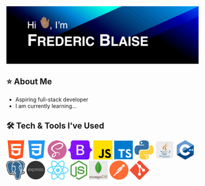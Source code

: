 <img src="images/animated-github-banner.gif" alt="Hi, I'm Frederic Blaise.">

## ⭐️ About Me
- Aspiring full-stack developer
- I am currently learning...

## 🛠️ Tech & Tools I've Used
<p>
  <img src="images/html-icon.png" height="50px">
  <img src="images/css-icon.png" height="50px">
  <img src="images/sass-icon.png" height="50px">
  <img src="images/bootstrap-icon.png" height="50px">
  <img src="images/javascript-icon.png" height="50px">
  <img src="images/typescript-icon.png" height="50px">
  <img src="images/python-icon.png" height="50px">
  <img src="images/java-icon.png" height="50px">
  <img src="images/cpp-icon.png" height="50px">
  <img src="images/postgresql-icon.png" height="50px">
  <img src="images/express-icon.png" height="50px">
  <img src="images/react-icon.png" height="50px">
  <img src="images/node-js-icon.png" height="50px">
  <img src="images/mongodb-icon.png" height="50px">
  <img src="images/postman-icon.png" height="50px">
  <img src="images/git-icon.png" height="50px">
</p>
  
